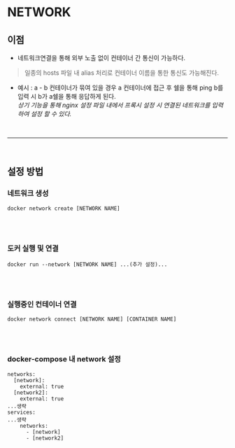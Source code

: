 # **NETWORK**

## **이점**
- 네트워크연결을 통해 외부 노출 없이 컨테이너 간 통신이 가능하다.
> 일종의 hosts 파일 내 alias 처리로 컨테이너 이름을 통한 통신도 가능해진다.
- 예시 : a - b 컨테이너가 묶여 있을 경우 a 컨테이너에 접근 후 쉘을 통해 ping b를 입력 시 b가 a쉘을 통해 응답하게 된다. <br>
*상기 기능을 통해 nginx 설정 파일 내에서 프록시 설정 시 연결된 네트워크를 입력하여 설정 할 수 있다.*

<br><hr><br>

## **설정 방법**

### 네트워크 생성
`docker network create [NETWORK NAME]`

<br><br>

### 도커 실행 및 연결
`docker run --network [NETWORK NAME] ...(추가 설정)...`

<br><br>


### 실행중인 컨테이너 연결
`docker network connect [NETWORK NAME] [CONTAINER NAME]`

<br><br>


### docker-compose 내 network 설정 
```docker
networks:
  [network]:
    external: true
  [network2]:
    external: true
...생략
services:
...생략
    networks:
      - [network]
      - [network2]

```